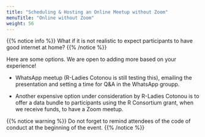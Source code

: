 ```yaml
---
title: "Scheduling & Hosting an Online Meetup without Zoom"
menuTitle: "Online without Zoom"
weight: 56
---
```

{{% notice info %}}
What if it is not realistic to expect participants to have good internet at home?
{{% /notice %}}

Here are some options. We are open to adding more based on your experience!

* WhatsApp meetup (R-Ladies Cotonou is still testing this), emailing the presentation and setting a time for Q&A in the WhatsApp groupp. 

* Another expensive option under consideration by R-Ladies Cotonou is to offer a data bundle to participants using the R Consortium grant, when we receive funds, to have a Zoom meetup.

{{% notice warning %}}
Do not forget to remind attendees of the code of conduct at the beginning of the event.
{{% /notice %}}